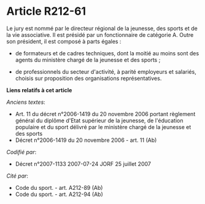 # Article R212-61

Le jury est nommé par le directeur régional de la jeunesse, des sports et de la vie associative. Il est présidé par un
fonctionnaire de catégorie A. Outre son président, il est composé à parts égales :

- de formateurs et de cadres techniques, dont la moitié au moins sont des agents du ministère chargé de la jeunesse et des
sports ;

- de professionnels du secteur d'activité, à parité employeurs et salariés, choisis sur proposition des organisations
représentatives.

**Liens relatifs à cet article**

_Anciens textes_:

  - Art. 11 du décret n°2006-1419 du 20 novembre 2006 portant règlement général du diplôme d'Etat supérieur de la jeunesse, de l'éducation populaire et du sport délivré par le ministère chargé de la jeunesse et des sports
  - Décret n°2006-1419 du 20 novembre 2006 - art. 11 (Ab)

_Codifié par_:

  - Décret n°2007-1133 2007-07-24 JORF 25 juillet 2007

_Cité par_:

  - Code du sport. - art. A212-89 (Ab)
  - Code du sport. - art. A212-94 (Ab)
